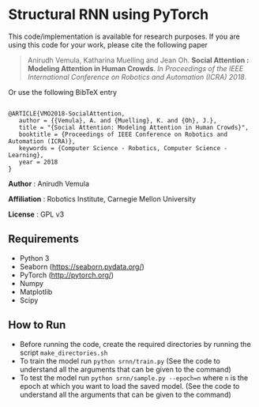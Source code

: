 # Structural RNN using PyTorch

This code/implementation is available for research purposes. If you are using this code for your work, please cite the following paper

> Anirudh Vemula, Katharina Muelling and Jean Oh. **Social Attention : Modeling Attention in Human Crowds**. *In Proceedings of the IEEE International Conference on Robotics and Automation (ICRA) 2018*.

Or use the following BibTeX entry
```

@ARTICLE{VMO2018-SocialAttention,
   author = {{Vemula}, A. and {Muelling}, K. and {Oh}, J.},
   title = "{Social Attention: Modeling Attention in Human Crowds}",
   booktitle = {Proceedings of IEEE Conference on Robotics and Automation (ICRA)},
   keywords = {Computer Science - Robotics, Computer Science - Learning},
   year = 2018
}
```

**Author** : Anirudh Vemula

**Affiliation** : Robotics Institute, Carnegie Mellon University

**License** : GPL v3

## Requirements
* Python 3
* Seaborn (https://seaborn.pydata.org/)
* PyTorch (http://pytorch.org/)
* Numpy
* Matplotlib
* Scipy

## How to Run
* Before running the code, create the required directories by running the script `make_directories.sh`
* To train the model run `python srnn/train.py` (See the code to understand all the arguments that can be given to the command)
* To test the model run `python srnn/sample.py --epoch=n` where `n` is the epoch at which you want to load the saved model. (See the code to understand all the arguments that can be given to the command)
